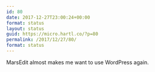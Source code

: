 ```yaml
---
id: 80
date: 2017-12-27T23:00:24+00:00
format: status
layout: status
guid: https://micro.hartl.co/?p=80
permalink: /2017/12/27/80/
format: status
---
```

MarsEdit almost makes me want to use WordPress again.